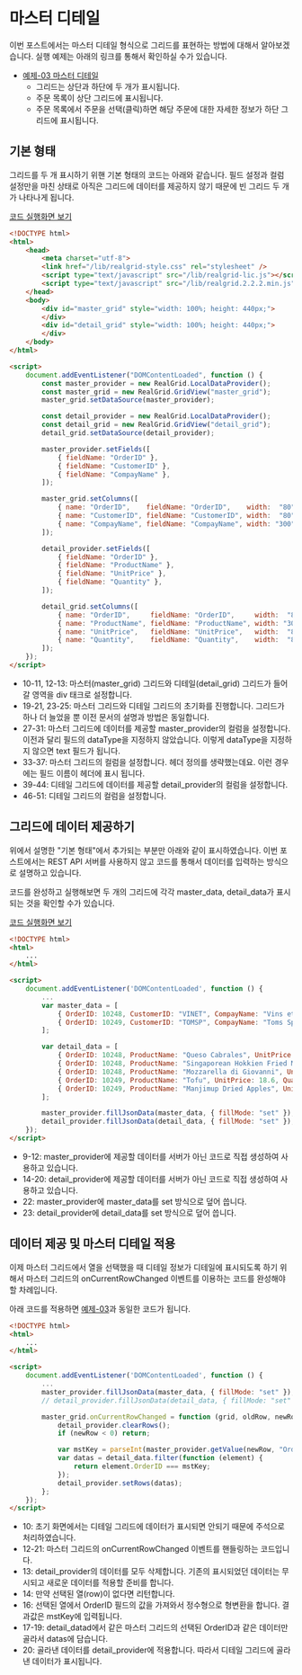 # 마스터 디테일

이번 포스트에서는 마스터 디테일 형식으로 그리드를 표현하는 방법에 대해서 알아보겠습니다.
실행 예제는 아래의 링크를 통해서 확인하실 수가 있습니다.

* [예제-03 마스터 디테일](http://10bun.tv/samples/realgrid2/part-1/03)
  * 그리드는 상단과 하단에 두 개가 표시됩니다.
  * 주문 목록이 상단 그리드에 표시됩니다.
  * 주문 목록에서 주문을 선택(클릭)하면 해당 주문에 대한 자세한 정보가 하단 그리드에 표시됩니다.


## 기본 형태

그리드를 두 개 표시하기 위핸 기본 형태의 코드는 아래와 같습니다.
필드 설정과 컬럼 설정만을 마친 상태로 아직은 그리드에 데이터를 제공하지 않기 때문에 빈 그리드 두 개가 나타나게 됩니다.

[코드 실행화면 보기](http://10bun.tv/samples/realgrid2/part-1/03/step-01.html)

``` html
<!DOCTYPE html>
<html>
	<head>
		<meta charset="utf-8">
		<link href="/lib/realgrid-style.css" rel="stylesheet" />
		<script type="text/javascript" src="/lib/realgrid-lic.js"></script>
		<script type="text/javascript" src="/lib/realgrid.2.2.2.min.js"></script>
	</head>
	<body>
		<div id="master_grid" style="width: 100%; height: 440px;">
		</div>
		<div id="detail_grid" style="width: 100%; height: 440px;">
		</div>
	</body>
</html>

<script>
	document.addEventListener("DOMContentLoaded", function () {
		const master_provider = new RealGrid.LocalDataProvider();
		const master_grid = new RealGrid.GridView("master_grid");
		master_grid.setDataSource(master_provider);

		const detail_provider = new RealGrid.LocalDataProvider();
		const detail_grid = new RealGrid.GridView("detail_grid");
		detail_grid.setDataSource(detail_provider);

		master_provider.setFields([
			{ fieldName: "OrderID" },
			{ fieldName: "CustomerID" },
			{ fieldName: "CompayName" },
		]);

		master_grid.setColumns([
			{ name: "OrderID",    fieldName: "OrderID",    width:  "80" },
			{ name: "CustomerID", fieldName: "CustomerID", width:  "80" },
			{ name: "CompayName", fieldName: "CompayName", width: "300" },
		]);

		detail_provider.setFields([
			{ fieldName: "OrderID" },
			{ fieldName: "ProductName" },
			{ fieldName: "UnitPrice" },
			{ fieldName: "Quantity" },
		]);

		detail_grid.setColumns([
			{ name: "OrderID",     fieldName: "OrderID",     width:  "80" },
			{ name: "ProductName", fieldName: "ProductName", width: "300" },
			{ name: "UnitPrice",   fieldName: "UnitPrice",   width:  "80" },
			{ name: "Quantity",    fieldName: "Quantity",    width:  "80" },
		]);
	});
</script>
```
* 10-11, 12-13: 마스터(master_grid) 그리드와 디테일(detail_grid) 그리드가 들어갈 영역을 div 태크로 설정합니다.
* 19-21, 23-25: 마스터 그리드와 디테일 그리드의 초기화를 진행합니다. 그리드가 하나 더 늘었을 뿐 이전 문서의 설명과 방법은 동일합니다.
* 27-31: 마스터 그리드에 데이터를 제공할 master_provider의 컬럼을 설정합니다. 이전과 달리 필드의 dataType을 지정하지 않았습니다. 이렇게 dataType을 지정하지 않으면 text 필드가 됩니다.
* 33-37: 마스터 그리드의 컬럼을 설정합니다. 헤더 정의를 생략했는데요. 이런 경우에는 필드 이름이 헤더에 표시 됩니다.
* 39-44: 디테일 그리드에 데이터를 제공할 detail_provider의 컬럼을 설정합니다.
* 46-51: 디테일 그리드의 컬럼을 설정합니다.


## 그리드에 데이터 제공하기

위에서 설명한 "기본 형태"에서 추가되는 부분만 아래와 같이 표시하였습니다.
이번 포스트에서는 REST API 서버를 사용하지 않고 코드를 통해서 데이터를 입력하는 방식으로 설명하고 있습니다.

코드를 완성하고 실행해보면 두 개의 그리드에 각각 master_data, detail_data가 표시되는 것을 확인할 수가 있습니다.

[코드 실행화면 보기](http://10bun.tv/samples/realgrid2/part-1/03/step-02.html)

``` html
<!DOCTYPE html>
<html>
    ...
</html>

<script>
	document.addEventListener('DOMContentLoaded', function () {
        ...
		var master_data = [
			{ OrderID: 10248, CustomerID: "VINET", CompayName: "Vins et alcools Chevalier" },
			{ OrderID: 10249, CustomerID: "TOMSP", CompayName: "Toms Spezialitäten" },
		];

		var detail_data = [
			{ OrderID: 10248, ProductName: "Queso Cabrales", UnitPrice: 14, Quantity: 12 },
			{ OrderID: 10248, ProductName: "Singaporean Hokkien Fried Mee", UnitPrice: 9.8, Quantity: 10 },
			{ OrderID: 10248, ProductName: "Mozzarella di Giovanni", UnitPrice: 34.8, Quantity: 5 },
			{ OrderID: 10249, ProductName: "Tofu", UnitPrice: 18.6, Quantity: 9 },
			{ OrderID: 10249, ProductName: "Manjimup Dried Apples", UnitPrice: 42.4, Quantity: 40 },
		];

		master_provider.fillJsonData(master_data, { fillMode: "set" });
		detail_provider.fillJsonData(detail_data, { fillMode: "set" });
	});
</script>
```
* 9-12: master_provider에 제공할 데이터를 서버가 아닌 코드로 직접 생성하여 사용하고 있습니다.
* 14-20: detail_provider에 제공할 데이터를 서버가 아닌 코드로 직접 생성하여 사용하고 있습니다.
* 22: master_provider에 master_data를 set 방식으로 덮어 씁니다.
* 23: detail_provider에 detail_data를 set 방식으로 덮어 씁니다.


## 데이터 제공 및 마스터 디테일 적용

이제 마스터 그리드에서 열을 선택했을 때 디테일 정보가 디테일에 표시되도록 하기 위해서
마스터 그리드의 onCurrentRowChanged 이벤트를 이용하는 코드를 완성해야 할 차례입니다.

아래 코드를 적용하면 [예제-03](http://10bun.tv/samples/realgrid2/part-1/03)과 동일한 코드가 됩니다.

``` html
<!DOCTYPE html>
<html>
    ...
</html>

<script>
	document.addEventListener('DOMContentLoaded', function () {
        ...
		master_provider.fillJsonData(master_data, { fillMode: "set" });
		// detail_provider.fillJsonData(detail_data, { fillMode: "set" });

		master_grid.onCurrentRowChanged = function (grid, oldRow, newRow) {
			detail_provider.clearRows();
			if (newRow < 0) return;

			var mstKey = parseInt(master_provider.getValue(newRow, "OrderID"));
			var datas = detail_data.filter(function (element) {
				return element.OrderID === mstKey;
			});
			detail_provider.setRows(datas);
		};
	});
</script>
```
* 10: 초기 화면에서는 디테일 그리드에 데이터가 표시되면 안되기 때문에 주석으로 처리하였습니다.
* 12-21: 마스터 그리드의 onCurrentRowChanged 이벤트를 핸들링하는 코드입니다.
* 13: detail_provider의 데이터를 모두 삭제합니다. 기존의 표시되었던 데이터는 무시되고 새로운 데이터를 적용할 준비를 합니다.
* 14: 만약 선택된 열(row)이 없다면 리턴합니다.
* 16: 선택된 열에서 OrderID 필드의 값을 가져와서 정수형으로 형변환을 합니다. 결과값은 mstKey에 입력됩니다.
* 17-19: detail_datad에서 같은 마스터 그리드의 선택된 OrderID과 같은 데이터만 골라서 datas에 담습니다.
* 20: 골라낸 데이터를 detail_provider에 적용합니다. 따라서 디테일 그리드에 골라낸 데이터가 표시됩니다. 
